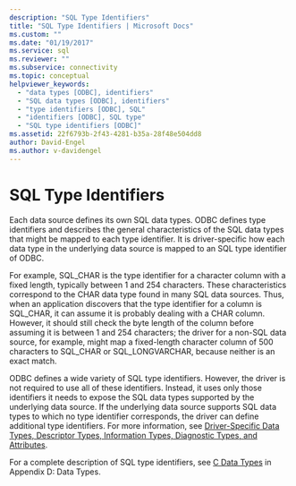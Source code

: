```yaml
---
description: "SQL Type Identifiers"
title: "SQL Type Identifiers | Microsoft Docs"
ms.custom: ""
ms.date: "01/19/2017"
ms.service: sql
ms.reviewer: ""
ms.subservice: connectivity
ms.topic: conceptual
helpviewer_keywords: 
  - "data types [ODBC], identifiers"
  - "SQL data types [ODBC], identifiers"
  - "type identifiers [ODBC], SQL"
  - "identifiers [ODBC], SQL type"
  - "SQL type identifiers [ODBC]"
ms.assetid: 22f6793b-2f43-4281-b35a-28f48e504dd8
author: David-Engel
ms.author: v-davidengel
---
```

# SQL Type Identifiers
Each data source defines its own SQL data types. ODBC defines type identifiers and describes the general characteristics of the SQL data types that might be mapped to each type identifier. It is driver-specific how each data type in the underlying data source is mapped to an SQL type identifier of ODBC.  
  
 For example, SQL_CHAR is the type identifier for a character column with a fixed length, typically between 1 and 254 characters. These characteristics correspond to the CHAR data type found in many SQL data sources. Thus, when an application discovers that the type identifier for a column is SQL_CHAR, it can assume it is probably dealing with a CHAR column. However, it should still check the byte length of the column before assuming it is between 1 and 254 characters; the driver for a non-SQL data source, for example, might map a fixed-length character column of 500 characters to SQL_CHAR or SQL_LONGVARCHAR, because neither is an exact match.  
  
 ODBC defines a wide variety of SQL type identifiers. However, the driver is not required to use all of these identifiers. Instead, it uses only those identifiers it needs to expose the SQL data types supported by the underlying data source. If the underlying data source supports SQL data types to which no type identifier corresponds, the driver can define additional type identifiers. For more information, see [Driver-Specific Data Types, Descriptor Types, Information Types, Diagnostic Types, and Attributes](../../../odbc/reference/develop-app/driver-specific-data-types-descriptor-information-diagnostic.md).  
  
 For a complete description of SQL type identifiers, see [C Data Types](../../../odbc/reference/appendixes/c-data-types.md) in Appendix D: Data Types.
